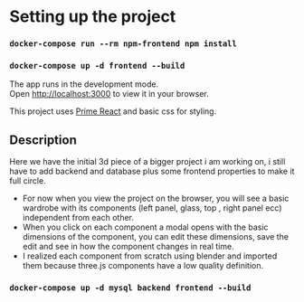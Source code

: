 # Setting up the project

### `docker-compose run --rm npm-frontend npm install`

### `docker-compose up -d frontend --build`

The app runs in the development mode.\
Open [http://localhost:3000](http://localhost:3000) to view it in your browser.

This project uses [Prime React](https://primereact.org/) and basic css for styling.

## Description

Here we have the initial 3d piece of a bigger project i am working on, i still have to add backend and database plus some frontend properties to make it full circle.

- For now when you view the project on the browser, you will see a basic wardrobe with its components (left panel, glass, top , right panel ecc) independent from each other.
- When you click on each component a modal opens with the basic dimensions of the component, you can edit these dimensions, save the edit and see in how the component changes in real time.
- I realized each component from scratch using blender and imported them because three.js components have a low quality definition.

### `docker-compose up -d mysql backend frontend --build`
